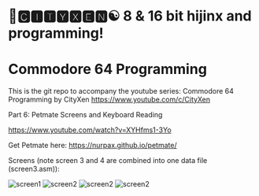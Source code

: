 # 🌆🅲🅸🆃🆈🆇🅴🅽☯️ 8 & 16 bit hijinx and programming!

# Commodore 64 Programming

This is the git repo to accompany the youtube series: Commodore 64 Programming by CityXen https://www.youtube.com/c/CityXen

Part 6: Petmate Screens and Keyboard Reading

https://www.youtube.com/watch?v=XYHfms1-3Yo

Get Petmate here: https://nurpax.github.io/petmate/

Screens (note screen 3 and 4 are combined into one data file (screen3.asm)):

![screen1](https://raw.githubusercontent.com/cityxen/Commodore64_Programming/master/Part6%20-%20Petmate%20Screens%20and%20Keyboard/images/screen1.jpg)
![screen2](https://raw.githubusercontent.com/cityxen/Commodore64_Programming/master/Part6%20-%20Petmate%20Screens%20and%20Keyboard/images/screen2.jpg)
![screen2](https://raw.githubusercontent.com/cityxen/Commodore64_Programming/master/Part6%20-%20Petmate%20Screens%20and%20Keyboard/images/screen3.jpg)
![screen2](https://raw.githubusercontent.com/cityxen/Commodore64_Programming/master/Part6%20-%20Petmate%20Screens%20and%20Keyboard/images/screen4.jpg)

